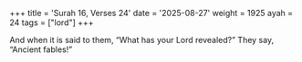 +++
title = 'Surah 16, Verses 24'
date = '2025-08-27'
weight = 1925
ayah = 24
tags = ["lord"]
+++

And when it is said to them, “What has your Lord revealed?” They say, “Ancient fables!”